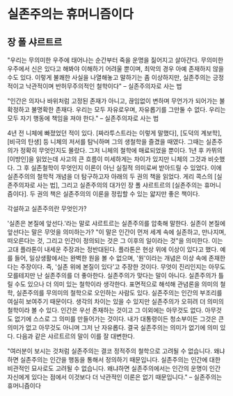 # 실존주의는 휴머니즘이다
## 장 폴 샤르트르

&quot;우리는 무의미한 우주에 태어나는 순간부터 죽을 운명을 짊어지고 살아간다. 무의미한 우주에서 신은 있다고 해봐야 이해하기 어려울 뿐이며, 최악의 경우 아예 존재하지 않을 수도 있다. 이렇게 불쾌한 사실을 나열해놓고 말하기는 좀 이상하지만, 실존주의는 긍정적이고 낙관적이며 반허무주의적인 철학이다&quot; – 실존주의자로 사는 법

&quot;인간은 의자나 바위처럼 고정된 존재가 아니고, 끊임없이 변하며 무언가가 되어가는 불확정하고 불명확한 존재다. 우리는 모두 자유로우며, 자유롭기를 그만둘 수 없다. 우리는 모두 자기 행동에 책임을 져야 한다.&quot; – 실존주의자로 사는 법

4년 전 니체에 빠졌었던 적이 있다. [짜라투스트라는 이렇게 말했다], [도덕의 계보학], [비극의 탄생] 등 니체의 저서를 탐닉하며 그의 생철학을 즐겼을 때였다. 그때는 실존주의가 정확히 무엇인지도 몰랐다. 그저 니체의 철학에 매료되었을 뿐이다. 1년 후 카뮈의 [이방인]을 읽었는데 사고의 큰 흐름이 미세하게는 차이가 있지만 니체의 그것과 비슷했다. 그 후 실존철학이 무엇인지 이론이 아닌 실질적 의미로써 받아드릴 수 있었다. 이에 실존주의의 철학적 개념을 더 탐구하고자 아래의 두 권의 책을 읽었다. 게리 콕스의 [실존주의자로 사는 법], 그리고 실존주의의 대가인 장 폴 샤르트르의 [실존주의는 휴머니즘이다]. 두 권의 책은 실존주의의 이론을 정립할 수 있는 얇지만 좋은 책이다.

각설하고 실존주의란 무엇인가?

  &#39;실존은 본질에 앞선다.&#39;라는 말로 샤르트르는 실존주의를 압축해 말한다. 실존이 본질에 앞선다는 말은 무엇을 의미하는가? &quot;이 말은 인간이 먼저 세계 속에 실존하고, 만나지며, 떠오른다는 것, 그리고 인간이 정의되는 것은 그 이후의 일이라는 것&quot;을 의미한다. 이는 고대 플라톤이 내세운 주장과는 정반대된다. 플라톤은 현상 위에 이상이 있다고 했다. 예를 들어, 일상생활에서는 완벽한 원을 볼 수 없으며, &#39;원&#39;이라는 개념은 이상 속에 존재한다는 주장이다. 즉, &#39;실존 위에 본질이 있다&#39;고 주장한 것이다.
 무엇이 진리인지는 아무도 모를테지만 난 실존주의를 더 좋아한다. 실존주의가 맞다는 말이 아니다. 실존주의가 틀릴 수도 있으나 더 의미 있는 철학이라 생각한다. 표면적으로 해석해 관념론을 의미의 철학, 실존주의를 무의미의 철학으로 오인하는 사람도 있다. 실존주의는 인간의 부조리를 여실히 보여주기 때문이다. 생각의 차이는 있을 수 있지만 실존주의가 오히려 더 의미의 철학이라 볼 수 있다. 인간은 우선 존재하는 것이고 그 이외에는 아무것도 없다. 아무것도 없기에 스스로 그 의미를 만들어가는 것이다. 내가 대통령이든 청소부이든 그것은 큰 의미가 없고 아무것도 아니며 그저 난 자유롭다. 결국 실존주의는 의미가 없기에 의미 있다. 다음과 같은 샤르트르의 말이 이를 잘 대변한다.

 &quot;여러분이 보시는 것처럼 실존주의는 결코 정적주의 철학으로 고려될 수 없습니다. 왜냐하면 실존주의는 인간을 행동을 통해서 정의하기 때문입니다. 실존주의는 인간에 대한 비관적인 묘사로도 고려될 수 없습니다. 왜냐하면 실존주의에서는 인간의 운명이 인간 자신에게 있다는 점에서 이것보다 더 낙관적인 이론은 없기 때문입니다.&quot; – 실존주의는 휴머니즘이다
